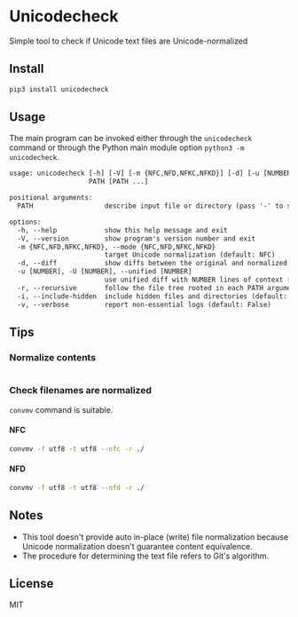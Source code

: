 # Unicodecheck

Simple tool to check if Unicode text files are Unicode-normalized

## Install

```sh
pip3 install unicodecheck
```

## Usage

The main program can be invoked either through the `unicodecheck` command or through the Python main module option `python3 -m unicodecheck`.

```txt
usage: unicodecheck [-h] [-V] [-m {NFC,NFD,NFKC,NFKD}] [-d] [-u [NUMBER]] [-r] [-i] [-v]
                    PATH [PATH ...]

positional arguments:
  PATH                  describe input file or directory (pass '-' to specify stdin)

options:
  -h, --help            show this help message and exit
  -V, --version         show program's version number and exit
  -m {NFC,NFD,NFKC,NFKD}, --mode {NFC,NFD,NFKC,NFKD}
                        target Unicode normalization (default: NFC)
  -d, --diff            show diffs between the original and normalized (default: False)
  -u [NUMBER], -U [NUMBER], --unified [NUMBER]
                        use unified diff with NUMBER lines of context [NUMBER=3] (default: None)
  -r, --recursive       follow the file tree rooted in each PATH argument (default: False)
  -i, --include-hidden  include hidden files and directories (default: False)
  -v, --verbose         report non-essential logs (default: False)
```

## Tips

### Normalize contents

```sh

```

### Check filenames are normalized

`convmv` command is suitable.

#### NFC

```sh
convmv -f utf8 -t utf8 --nfc -r ./
```

#### NFD

```sh
convmv -f utf8 -t utf8 --nfd -r ./
```

## Notes

- This tool doesn't provide auto in-place (write) file normalization because Unicode normalization doesn't guarantee content equivalence.
- The procedure for determining the text file refers to Git's algorithm.

## License

MIT

